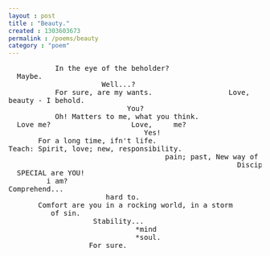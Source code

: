 ```yaml
---
layout : post
title : "Beauty."
created : 1303603673
permalink : /poems/beauty
category : "poem"
---
```

<pre>
           In the eye of the beholder?
  Maybe.                                                    Not?
                      Well...?
           For sure, are my wants.                  Love,
beauty - I behold.
                            You?
           Oh! Matters to me, what you think.
  Love me?                   Love,     me?
                                Yes!
       For a long time, ifn't life.
Teach: Spirit, love; new, responsibility.
                                     pain; past, New way of thought.
                                                      Discipline.
  SPECIAL are YOU!
         i am?
Comprehend...
                       hard to.
       Comfort are you in a rocking world, in a storm
          of sin.
                    Stability...
                              *mind
                              *soul.
                   For sure.
</pre>
<!-- break -->